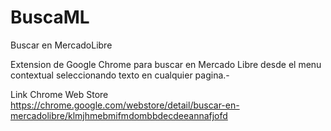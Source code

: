 # BuscaML
Buscar en MercadoLibre

Extension de Google Chrome para buscar en Mercado Libre desde el menu contextual seleccionando texto en cualquier pagina.-

Link Chrome Web Store
https://chrome.google.com/webstore/detail/buscar-en-mercadolibre/klmjhmebmifmdombbdecdeeannafjofd
